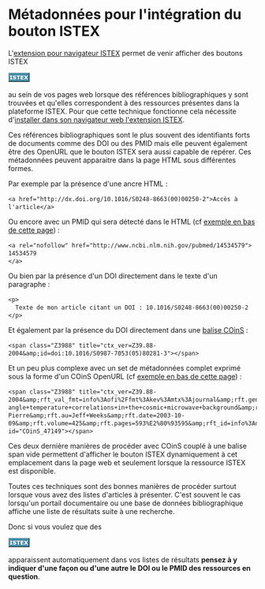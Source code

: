 # Métadonnées pour l'intégration du bouton ISTEX

L'[extension pour navigateur ISTEX](../../usage-documentaire-distex/bouton-istex.md) permet de venir afficher des boutons ISTEX

![](../../.gitbook/assets/istex-button%20%281%29.png)

au sein de vos pages web lorsque des références bibliographiques y sont trouvées et qu'elles correspondent à des ressources présentes dans la plateforme ISTEX. Pour que cette technique fonctionne cela nécessite d'[installer dans son navigateur web l'extension ISTEX](../../usage-documentaire-distex/bouton-istex.md).

Ces références bibliographiques sont le plus souvent des identifiants forts de documents comme des DOI ou des PMID mais elle peuvent également être des OpenURL que le bouton ISTEX sera aussi capable de repérer. Ces métadonnées peuvent apparaitre dans la page HTML sous différentes formes.

Par exemple par la présence d'une ancre HTML :

```markup
<a href="http://dx.doi.org/10.1016/S0248-8663(00)00250-2">Accès à l'article</a>
```

Ou encore avec un PMID qui sera détecté dans le HTML \(cf [exemple en bas de cette page](https://fr.wikipedia.org/wiki/Espace_dodécaédrique_de_Poincaré)\) :

```markup
<a rel="nofollow" href="http://www.ncbi.nlm.nih.gov/pubmed/14534579">
14534579
</a>
```

Ou bien par la présence d'un DOI directement dans le texte d'un paragraphe :

```markup
<p>
  Texte de mon article citant un DOI : 10.1016/S0248-8663(00)00250-2
</p>
```

Et également par la présence du DOI directement dans une [balise COinS](https://www.zotero.org/support/dev/exposing_metadata/coins) :

```markup
<span class="Z3988" title="ctx_ver=Z39.88-2004&amp;id=doi:10.1016/S0987-7053(05)80281-3"></span>
```

Et un peu plus complexe avec un set de métadonnées complet exprimé sous la forme d'un COinS OpenURL \(cf [exemple en bas de cette page](https://fr.wikipedia.org/wiki/Espace_dodécaédrique_de_Poincaré)\) :

```markup
<span class="Z3988" title="ctx_ver=Z39.88-2004&amp;rft_val_fmt=info%3Aofi%2Ffmt%3Akev%3Amtx%3Ajournal&amp;rft.genre=article&amp;rft.atitle=Dodecahedral+space+topology+as+an+explanation+for+weak+wide-angle+temperature+correlations+in+the+cosmic+microwave+background&amp;rft.jtitle=Nature&amp;rft.issue=6958&amp;rft.aulast=Luminet&amp;rft.aufirst=Jean-Pierre&amp;rft.au=Jeff+Weeks&amp;rft.date=2003-10-09&amp;rft.volume=425&amp;rft.pages=593%E2%80%93595&amp;rft_id=info%3Adoi%2F10.1038%2Fnature01944&amp;rft_id=info%3Apmid%2F14534579&amp;rfr_id=info%3Asid%2Ffr.wikipedia.org%3AEspace+dod%C3%A9ca%C3%A9drique+de+Poincar%C3%A9" id="COinS_47149"></span>
```

Ces deux dernière manières de procéder avec COinS couplé à une balise span vide permettent d'afficher le bouton ISTEX dynamiquement à cet emplacement dans la page web et seulement lorsque la ressource ISTEX est disponible.

Toutes ces techniques sont des bonnes manières de procéder surtout lorsque vous avez des listes d'articles à présenter. C'est souvent le cas lorsqu'un portail documentaire ou une base de données bibliographique affiche une liste de résultats suite à une recherche.

Donc si vous voulez que des 

![](../../.gitbook/assets/istex-button.png)

apparaissent automatiquement dans vos listes de résultats **pensez à y indiquer d'une façon ou d'une autre le DOI ou le PMID des ressources en question**.

